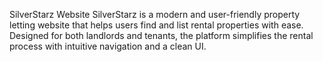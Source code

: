 SilverStarz Website
SilverStarz is a modern and user-friendly property letting website that helps users find and list rental properties with ease. Designed for both landlords and tenants, the platform simplifies the rental process with intuitive navigation and a clean UI.

